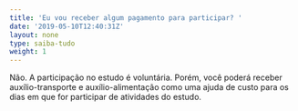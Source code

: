 ```yaml
---
title: 'Eu vou receber algum pagamento para participar? '
date: '2019-05-10T12:40:31Z'
layout: none
type: saiba-tudo
weight: 1
---
```

Não. A participação no estudo é voluntária. Porém, você poderá receber auxílio-transporte e auxílio-alimentação como uma ajuda de custo para os dias em que for participar de atividades do estudo.
